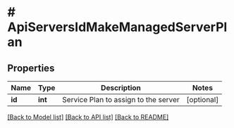 # # ApiServersIdMakeManagedServerPlan

## Properties

Name | Type | Description | Notes
------------ | ------------- | ------------- | -------------
**id** | **int** | Service Plan to assign to the server | [optional]

[[Back to Model list]](../../README.md#models) [[Back to API list]](../../README.md#endpoints) [[Back to README]](../../README.md)
